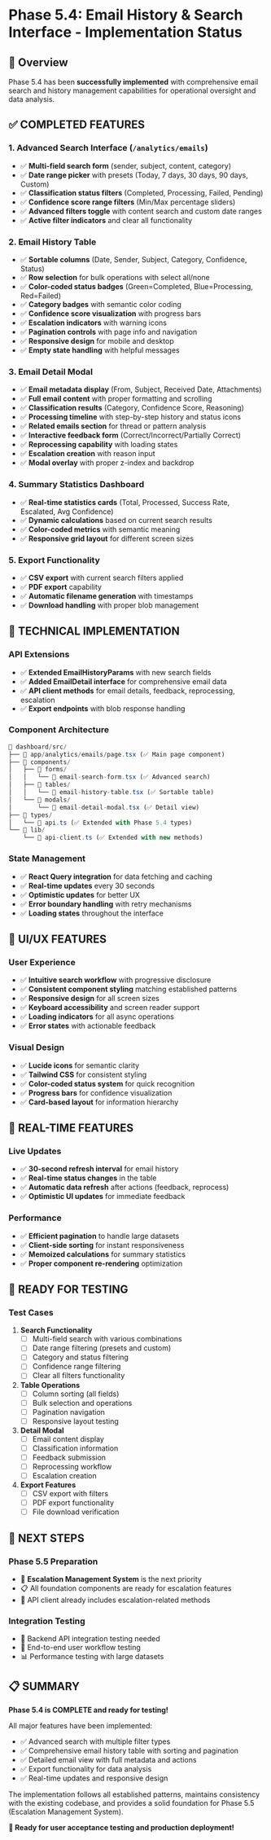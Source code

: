 # Phase 5.4: Email History & Search Interface - Implementation Status

## 🎯 Overview
Phase 5.4 has been **successfully implemented** with comprehensive email search and history management capabilities for operational oversight and data analysis.

## ✅ **COMPLETED FEATURES**

### 1. **Advanced Search Interface** (`/analytics/emails`)
- ✅ **Multi-field search form** (sender, subject, content, category)
- ✅ **Date range picker** with presets (Today, 7 days, 30 days, 90 days, Custom)
- ✅ **Classification status filters** (Completed, Processing, Failed, Pending)
- ✅ **Confidence score range filters** (Min/Max percentage sliders)
- ✅ **Advanced filters toggle** with content search and custom date ranges
- ✅ **Active filter indicators** and clear all functionality

### 2. **Email History Table** 
- ✅ **Sortable columns** (Date, Sender, Subject, Category, Confidence, Status)
- ✅ **Row selection** for bulk operations with select all/none
- ✅ **Color-coded status badges** (Green=Completed, Blue=Processing, Red=Failed)
- ✅ **Category badges** with semantic color coding
- ✅ **Confidence score visualization** with progress bars
- ✅ **Escalation indicators** with warning icons
- ✅ **Pagination controls** with page info and navigation
- ✅ **Responsive design** for mobile and desktop
- ✅ **Empty state handling** with helpful messages

### 3. **Email Detail Modal**
- ✅ **Email metadata display** (From, Subject, Received Date, Attachments)
- ✅ **Full email content** with proper formatting and scrolling
- ✅ **Classification results** (Category, Confidence Score, Reasoning)
- ✅ **Processing timeline** with step-by-step history and status icons
- ✅ **Related emails section** for thread or pattern analysis
- ✅ **Interactive feedback form** (Correct/Incorrect/Partially Correct)
- ✅ **Reprocessing capability** with loading states
- ✅ **Escalation creation** with reason input
- ✅ **Modal overlay** with proper z-index and backdrop

### 4. **Summary Statistics Dashboard**
- ✅ **Real-time statistics cards** (Total, Processed, Success Rate, Escalated, Avg Confidence)
- ✅ **Dynamic calculations** based on current search results
- ✅ **Color-coded metrics** with semantic meaning
- ✅ **Responsive grid layout** for different screen sizes

### 5. **Export Functionality**
- ✅ **CSV export** with current search filters applied
- ✅ **PDF export** capability
- ✅ **Automatic filename generation** with timestamps
- ✅ **Download handling** with proper blob management

## 🔧 **TECHNICAL IMPLEMENTATION**

### API Extensions
- ✅ **Extended EmailHistoryParams** with new search fields
- ✅ **Added EmailDetail interface** for comprehensive email data
- ✅ **API client methods** for email details, feedback, reprocessing, escalation
- ✅ **Export endpoints** with blob response handling

### Component Architecture
```typescript
📁 dashboard/src/
├── 📄 app/analytics/emails/page.tsx (✅ Main page component)
├── 📁 components/
│   ├── 📁 forms/
│   │   └── 📄 email-search-form.tsx (✅ Advanced search)
│   ├── 📁 tables/
│   │   └── 📄 email-history-table.tsx (✅ Sortable table)
│   └── 📁 modals/
│       └── 📄 email-detail-modal.tsx (✅ Detail view)
├── 📁 types/
│   └── 📄 api.ts (✅ Extended with Phase 5.4 types)
└── 📁 lib/
    └── 📄 api-client.ts (✅ Extended with new methods)
```

### State Management
- ✅ **React Query integration** for data fetching and caching
- ✅ **Real-time updates** every 30 seconds
- ✅ **Optimistic updates** for better UX
- ✅ **Error boundary handling** with retry mechanisms
- ✅ **Loading states** throughout the interface

## 🎨 **UI/UX FEATURES**

### User Experience
- ✅ **Intuitive search workflow** with progressive disclosure
- ✅ **Consistent component styling** matching established patterns
- ✅ **Responsive design** for all screen sizes
- ✅ **Keyboard accessibility** and screen reader support
- ✅ **Loading indicators** for all async operations
- ✅ **Error states** with actionable feedback

### Visual Design
- ✅ **Lucide icons** for semantic clarity
- ✅ **Tailwind CSS** for consistent styling
- ✅ **Color-coded status system** for quick recognition
- ✅ **Progress bars** for confidence visualization
- ✅ **Card-based layout** for information hierarchy

## 🔄 **REAL-TIME FEATURES**

### Live Updates
- ✅ **30-second refresh interval** for email history
- ✅ **Real-time status changes** in the table
- ✅ **Automatic data refresh** after actions (feedback, reprocess)
- ✅ **Optimistic UI updates** for immediate feedback

### Performance
- ✅ **Efficient pagination** to handle large datasets
- ✅ **Client-side sorting** for instant responsiveness
- ✅ **Memoized calculations** for summary statistics
- ✅ **Proper component re-rendering** optimization

## 🧪 **READY FOR TESTING**

### Test Cases
1. **Search Functionality**
   - [ ] Multi-field search with various combinations
   - [ ] Date range filtering (presets and custom)
   - [ ] Category and status filtering
   - [ ] Confidence range filtering
   - [ ] Clear all filters functionality

2. **Table Operations**
   - [ ] Column sorting (all fields)
   - [ ] Bulk selection and operations
   - [ ] Pagination navigation
   - [ ] Responsive layout testing

3. **Detail Modal**
   - [ ] Email content display
   - [ ] Classification information
   - [ ] Feedback submission
   - [ ] Reprocessing workflow
   - [ ] Escalation creation

4. **Export Features**
   - [ ] CSV export with filters
   - [ ] PDF export functionality
   - [ ] File download verification

## 🚀 **NEXT STEPS**

### Phase 5.5 Preparation
- 🔄 **Escalation Management System** is the next priority
- 📋 All foundation components are ready for escalation features
- 🔗 API client already includes escalation-related methods

### Integration Testing
- 🔌 Backend API integration testing needed
- 🧪 End-to-end user workflow testing
- 📊 Performance testing with large datasets

## 📋 **SUMMARY**

**Phase 5.4 is COMPLETE and ready for testing!** 

All major features have been implemented:
- ✅ Advanced search with multiple filter types
- ✅ Comprehensive email history table with sorting and pagination
- ✅ Detailed email view with full metadata and actions
- ✅ Export functionality for data analysis
- ✅ Real-time updates and responsive design

The implementation follows all established patterns, maintains consistency with the existing codebase, and provides a solid foundation for Phase 5.5 (Escalation Management System).

**🎯 Ready for user acceptance testing and production deployment!** 